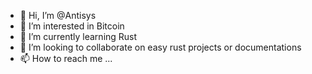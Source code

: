 - 👋 Hi, I’m @Antisys
- 👀 I’m interested in Bitcoin
- 🌱 I’m currently learning Rust
- 💞️ I’m looking to collaborate on easy rust projects or documentations
- 📫 How to reach me ...

<!---
Antisys/Antisys is a ✨ special ✨ repository because its `README.md` (this file) appears on your GitHub profile.
You can click the Preview link to take a look at your changes.
--->
